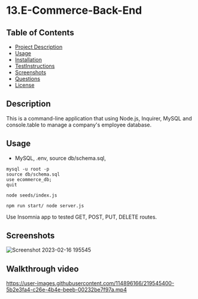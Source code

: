 # 13.E-Commerce-Back-End


## Table of Contents 
  - [Project Description](#Description)
  - [Usage](#Usage)
  - [Installation](#Installation)
  - [TestInstructions](#TestInstructions)
  - [Screenshots](#Screenshots)
  - [Questions](#Questions)
  - [License](#License)

## Description
This is a command-line application that using Node.js, Inquirer, MySQL and console.table to manage a company's employee database.

## Usage

- MySQL, .env, source db/schema.sql,
~~~
mysql -u root -p
source db/schema.sql
use ecommerce_db;
quit
~~~
~~~
node seeds/index.js
~~~
~~~
npm run start/ node server.js
~~~
Use Insomnia app to tested GET, POST, PUT, DELETE routes.


## Screenshots

![Screenshot 2023-02-16 195545](https://user-images.githubusercontent.com/114896166/219545747-da22fff9-14bc-4401-a569-92efe0f46c6c.png)

## Walkthrough video

https://user-images.githubusercontent.com/114896166/219545400-5b2e3fa4-c26e-4b4e-beeb-00232be7f97a.mp4


